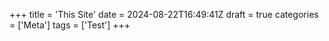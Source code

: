 +++
title = 'This Site'
date = 2024-08-22T16:49:41Z
draft = true
categories = ['Meta']
tags = ['Test']
+++
